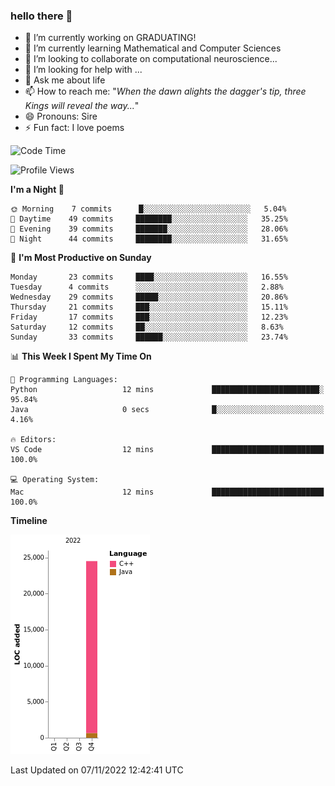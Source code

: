 ### hello there 👋

<!--
**elden-l0rd/elden-l0rd** is a ✨ _special_ ✨ repository because its `README.md` (this file) appears on your GitHub profile.
-->
<!--
Here are some ideas to get you started:
-->

- 🔭 I’m currently working on GRADUATING!
- 🌱 I’m currently learning Mathematical and Computer Sciences
- 👯 I’m looking to collaborate on computational neuroscience...
- 🤔 I’m looking for help with ...
- 💬 Ask me about life
- 📫 How to reach me: "*When the dawn alights the dagger's tip, three Kings will reveal the way...*"
- 😄 Pronouns: Sire
- ⚡ Fun fact: I love poems

<!--START_SECTION:waka-->
![Code Time](http://img.shields.io/badge/Code%20Time-1%20hr%2032%20mins-blue)

![Profile Views](http://img.shields.io/badge/Profile%20Views-127-blue)

**I'm a Night 🦉** 

```text
🌞 Morning    7 commits      █░░░░░░░░░░░░░░░░░░░░░░░░   5.04% 
🌆 Daytime    49 commits     ████████░░░░░░░░░░░░░░░░░   35.25% 
🌃 Evening    39 commits     ███████░░░░░░░░░░░░░░░░░░   28.06% 
🌙 Night      44 commits     ████████░░░░░░░░░░░░░░░░░   31.65%

```
📅 **I'm Most Productive on Sunday** 

```text
Monday       23 commits     ████░░░░░░░░░░░░░░░░░░░░░   16.55% 
Tuesday      4 commits      ░░░░░░░░░░░░░░░░░░░░░░░░░   2.88% 
Wednesday    29 commits     █████░░░░░░░░░░░░░░░░░░░░   20.86% 
Thursday     21 commits     ███░░░░░░░░░░░░░░░░░░░░░░   15.11% 
Friday       17 commits     ███░░░░░░░░░░░░░░░░░░░░░░   12.23% 
Saturday     12 commits     ██░░░░░░░░░░░░░░░░░░░░░░░   8.63% 
Sunday       33 commits     ██████░░░░░░░░░░░░░░░░░░░   23.74%

```


📊 **This Week I Spent My Time On** 

```text
💬 Programming Languages: 
Python                   12 mins             ████████████████████████░   95.84% 
Java                     0 secs              █░░░░░░░░░░░░░░░░░░░░░░░░   4.16%

🔥 Editors: 
VS Code                  12 mins             █████████████████████████   100.0%

💻 Operating System: 
Mac                      12 mins             █████████████████████████   100.0%

```

**Timeline**

![Chart not found](https://raw.githubusercontent.com/elden-l0rd/elden-l0rd/main/charts/bar_graph.png) 


 Last Updated on 07/11/2022 12:42:41 UTC
<!--END_SECTION:waka-->

<!--img src='https://random-memer.herokuapp.com/' title="Meme" alt="Please refresh the page if the meme doesn't show up."-->
